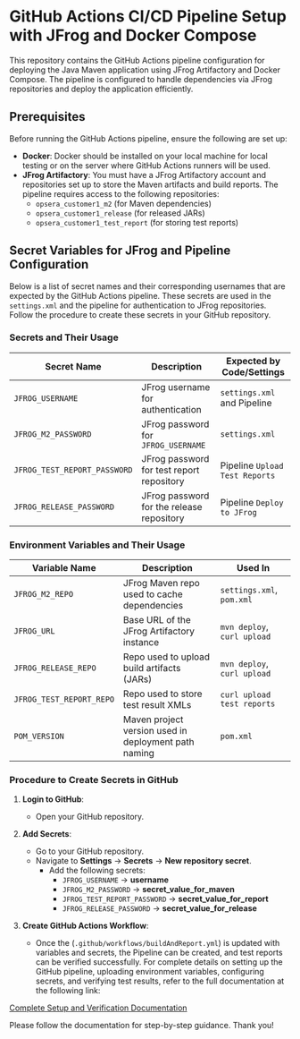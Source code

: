 # GitHub Actions CI/CD Pipeline Setup with JFrog and Docker Compose

This repository contains the GitHub Actions pipeline configuration for deploying the Java Maven application using JFrog Artifactory and Docker Compose. The pipeline is configured to handle dependencies via JFrog repositories and deploy the application efficiently.

## Prerequisites

Before running the GitHub Actions pipeline, ensure the following are set up:

- **Docker**: Docker should be installed on your local machine for local testing or on the server where GitHub Actions runners will be used.
- **JFrog Artifactory**: You must have a JFrog Artifactory account and repositories set up to store the Maven artifacts and build reports. The pipeline requires access to the following repositories:
  - `opsera_customer1_m2` (for Maven dependencies)
  - `opsera_customer1_release` (for released JARs)
  - `opsera_customer1_test_report` (for storing test reports)

## Secret Variables for JFrog and Pipeline Configuration

Below is a list of secret names and their corresponding usernames that are expected by the GitHub Actions pipeline. These secrets are used in the `settings.xml` and the pipeline for authentication to JFrog repositories. Follow the procedure to create these secrets in your GitHub repository.

### Secrets and Their Usage

| Secret Name              | Description                                           | Expected by Code/Settings         |
|--------------------------|-------------------------------------------------------|----------------------------------|
| `JFROG_USERNAME`          | JFrog username for authentication                    | `settings.xml` and Pipeline      |
| `JFROG_M2_PASSWORD`          | JFrog password for `JFROG_USERNAME`               | `settings.xml`                   |
| `JFROG_TEST_REPORT_PASSWORD`   | JFrog password for test report repository       | Pipeline `Upload Test Reports`   |
| `JFROG_RELEASE_PASSWORD`  | JFrog password for the release repository            | Pipeline `Deploy to JFrog`       |

### Environment Variables and Their Usage

| Variable Name             | Description                                               | Used In                            | 
|---------------------------|-----------------------------------------------------------|------------------------------------|
| `JFROG_M2_REPO`           | JFrog Maven repo used to cache dependencies               | `settings.xml`, `pom.xml`          |                           |
| `JFROG_URL`               | Base URL of the JFrog Artifactory instance                | `mvn deploy`, `curl upload`        | 
| `JFROG_RELEASE_REPO`      | Repo used to upload build artifacts (JARs)                | `mvn deploy`, `curl upload`        | 
| `JFROG_TEST_REPORT_REPO`  | Repo used to store test result XMLs                       | `curl upload test reports`         | 
| `POM_VERSION`             | Maven project version used in deployment path naming      | `pom.xml`                          | 

### Procedure to Create Secrets in GitHub

1. **Login to GitHub**:
   - Open your GitHub repository.

2. **Add Secrets**:
   - Go to your GitHub repository.
   - Navigate to **Settings** → **Secrets** → **New repository secret**.
     - Add the following secrets:
       - `JFROG_USERNAME` → **username**
       - `JFROG_M2_PASSWORD` → **secret_value_for_maven**
       - `JFROG_TEST_REPORT_PASSWORD` → **secret_value_for_report**
       - `JFROG_RELEASE_PASSWORD` → **secret_value_for_release**

3. **Create GitHub Actions Workflow**:
   - Once the (`.github/workflows/buildAndReport.yml`) is updated with variables and secrets, the Pipeline can be created, and test reports can be verified successfully.
For complete details on setting up the GitHub pipeline, uploading environment variables, configuring secrets, and verifying test results, refer to the full documentation at the following link:

[Complete Setup and Verification Documentation](https://docs.google.com/document/d/1j6EXVC9it2fB4u2O_M7_rbGhmmA3nVH_6WUXlXMKe60/edit?usp=sharing)

Please follow the documentation for step-by-step guidance. Thank you!

